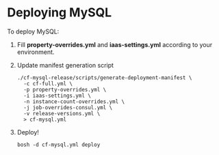 # Deploying MySQL

To deploy MySQL:

1. Fill **property-overrides.yml** and **iaas-settings.yml** according to your environment.
1. Update manifest generation script

    ```
    ./cf-mysql-release/scripts/generate-deployment-manifest \
      -c cf-full.yml \
      -p property-overrides.yml \
      -i iaas-settings.yml \
      -n instance-count-overrides.yml \
      -j job-overrides-consul.yml \
      -v release-versions.yml \
      > cf-mysql.yml
    ```

1. Deploy!

    ```
    bosh -d cf-mysql.yml deploy
    ```
